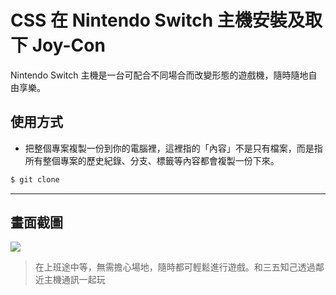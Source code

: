 # CSS 在 Nintendo Switch 主機安裝及取下 Joy-Con

Nintendo Switch 主機是一台可配合不同場合而改變形態的遊戲機，隨時隨地自由享樂。

## 使用方式
- 把整個專案複製一份到你的電腦裡，這裡指的「內容」不是只有檔案，而是指所有整個專案的歷史紀錄、分支、標籤等內容都會複製一份下來。
```sh
$ git clone
```

----

## 畫面截圖
![](https://i.imgur.com/BFEnTWd.gif)
> 在上班途中等，無需擔心場地，隨時都可輕鬆進行遊戲。和三五知己透過鄰近主機通訊一起玩